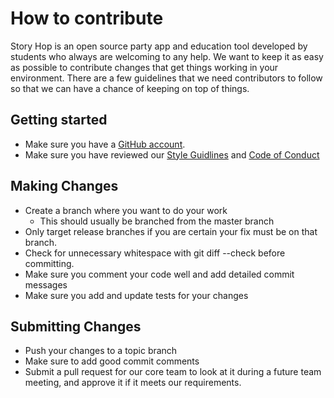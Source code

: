 # How to contribute

Story Hop is an open source party app and education tool developed by students who always are welcoming to any help. We want to keep it as easy as possible to contribute changes that get things working in your environment. There are a few guidelines that we need contributors to follow so that we can have a chance of keeping on top of things.

## Getting started

* Make sure you have a [GitHub account](https://github.com/signup/free).
* Make sure you have reviewed our [Style Guidlines](https://github.com/TLouison/StoryHop/blob/master/docs/Style_Guidelines.md) and [Code of Conduct](https://github.com/TLouison/StoryHop/blob/master/docs/code-of-conduct.md)

## Making Changes
* Create a branch where you want to do your work
	* This should usually be branched from the master branch
* Only target release branches if you are certain your fix must be on that branch.
* Check for unnecessary whitespace with git diff --check before committing.
* Make sure you comment your code well and add detailed commit messages
* Make sure you add and update tests for your changes

## Submitting Changes
* Push your changes to a topic branch
* Make sure to add good commit comments
* Submit a pull request for our core team to look at it during a future team meeting, and approve it if it meets our requirements.
